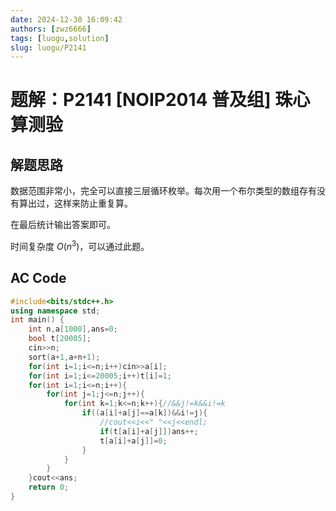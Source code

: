 ```yaml
---
date: 2024-12-30 16:09:42
authors: [zwz6666]
tags: [luogu,solution]
slug: luogu/P2141
---
```

# 题解：P2141 [NOIP2014 普及组] 珠心算测验
## 解题思路
数据范围非常小，完全可以直接三层循环枚举。每次用一个布尔类型的数组存有没有算出过，这样来防止重复算。

在最后统计输出答案即可。

时间复杂度 $O(n^3)$，可以通过此题。
<!-- truncate -->
## AC Code

```cpp
#include<bits/stdc++.h>
using namespace std;
int main() {
	int n,a[1000],ans=0;
	bool t[20005];
	cin>>n;
	sort(a+1,a+n+1);
	for(int i=1;i<=n;i++)cin>>a[i];
	for(int i=1;i<=20005;i++)t[i]=1;
	for(int i=1;i<=n;i++){
		for(int j=1;j<=n;j++){
			for(int k=1;k<=n;k++){//&&j!=k&&i!=k
				if((a[i]+a[j]==a[k])&&i!=j){
					//cout<<i<<" "<<j<<endl;
					if(t[a[i]+a[j]])ans++;
					t[a[i]+a[j]]=0;
				}
			}
		}
	}cout<<ans;
	return 0;
}
```